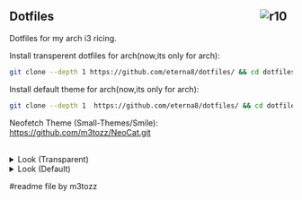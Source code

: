<img src="https://hits.sh/github.com/eterna8/dotfiles.git.svg?label=views&color=fe7d37" alt="r10" hspace="10"
 align="right" /> Dotfiles
--

Dotfiles for my arch i3 ricing.<br>


Install transperent dotfiles for arch(now,its only for arch): <br>
```bash
git clone --depth 1 https://github.com/eterna8/dotfiles/ && cd dotfiles && sh arch-install.sh
```
Install default theme for arch(now,its only for arch):
```bash
git clone --depth 1  https://github.com/eterna8/dotfiles/ && cd dotfiles && sh arch-install-default.sh
```
Neofetch Theme (Small-Themes/Smile): https://github.com/m3tozz/NeoCat.git


<br>

<details>
<summary> Look (Transparent) </summary>

![image](https://github.com/eterna8/dotfiles/assets/139211439/c76d9119-8df7-412a-a92c-e6f58b7fcfc0)
![image](https://github.com/eterna8/dotfiles/assets/139211439/04a8c6da-cb81-4f65-938c-cfbe033f717f)
</details>

<details>
<summary> Look (Default) </summary> 
 
![image](https://github.com/eterna8/dotfiles/assets/139211439/bb55d01a-c193-4e1f-b81c-dc008abce650)
![image](https://github.com/eterna8/dotfiles/assets/139211439/b5d02c5d-76a0-46ee-9eda-185b69f1d418)
</details>

#readme file by m3tozz
